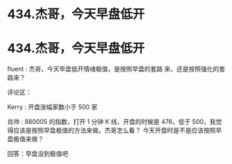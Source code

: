# 434.杰哥，今天早盘低开

# 434.杰哥，今天早盘低开

fluent : 杰哥，今天早盘低开情绪极值，是按照早盘的套路 来，还是按照强化的套路来？

评论区：

Kerry : 开盘涨幅家数小于 500 家

肖帅 : 880005 的指数，打开 1 分钟 K 线，开盘的时候是 476，低于 500，我觉得应该是按照早盘极值的方法来做。杰哥怎么看？ 今天开盘时是不是应该按照早盘极值来做？

回答：早盘没到极值吧